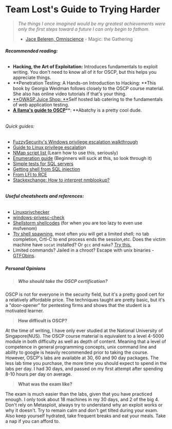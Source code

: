 # Team Lost's Guide to Trying Harder

> _The things I once imagined would be my greatest achievements were only the first steps toward a future I can only begin to fathom._
>
> * [Jace Beleren, Omniscience](http://gatherer.wizards.com/Pages/Card/Details.aspx?multiverseid=288937) -  Magic: the Gathering

###### **Recommended reading:**

* **Hacking, the Art of Exploitation:** Introduces fundamentals to exploit writing. You don't need to know all of it for OSCP, but this helps you appreciate things.
* **Penetration Testing: A Hands-on Introduction to Hacking: **This book by Georgia Weidman follows closely to the OSCP course material. She also has online video tutorials if that's your thing.
* [**OWASP Juice Shop: **](https://github.com/bkimminich/juice-shop)Self hosted lab catering to the fundamentals of web application testing.
* [**A llama's guide to OSCP**](https://legacy.gitbook.com/book/lim1ts/team-lost-essentials/edit#)**: **Abatchy is a pretty cool dude.

###### 

###### Quick guides:

* [FuzzySecurity's Windows privilege escalation walkthrough](http://www.fuzzysecurity.com/tutorials/16.html)
* [Guide to Linux privilege escalatio](https://blog.g0tmi1k.com/2011/08/basic-linux-privilege-escalation/)n
* [NMap script list ](https://nmap.org/nsedoc/)\(Learn how to use this, seriously\)
* [Enumeration guide](http://www.0daysecurity.com/penetration-testing/enumeration.html) \(Beginners will suck at this, so look through it\)
* [Simple tests for SQL servers](https://www.owasp.org/index.php/Testing_for_SQL_Server)
* [Getting shell from SQL injection](http://resources.infosecinstitute.com/anatomy-of-an-attack-gaining-reverse-shell-from-sql-injection/)
* [From LFI to RCE](https://www.exploit-db.com/papers/12992)
* [Stackexchange: How to interpret nmblookup?](https://superuser.com/questions/710304/how-to-interpret-output-of-nmblookup-a)

###### 

###### **Useful cheatsheets and references:**

* [Linuxprivchecker](https://github.com/sleventyeleven/linuxprivchecker/blob/master/linuxprivchecker.py)
* [windows-privesc-check](https://github.com/pentestmonkey/windows-privesc-check)
* [Shellstorm shellcodes](http://shell-storm.org/shellcode/) \(for when you are too lazy to even use msfvenom\)
* [Tty shell spawning](http://netsec.ws/?p=337), most often you will get a limited shell; no tab completion, Crtl-C to end process ends the session,etc. Does the victim machine have `socat` installed? Or `gcc` and `make`? [Try this.](https://github.com/cornerpirate/socat-shell)
* Limited commands? Jailed in a chroot? Escape with unix binaries - [GTFObins](https://gtfobins.github.io/).

##### 

##### Personal Opinions

> ##### **Who should take the OSCP certification?**

OSCP is not for everyone in the security field, but it's a pretty good cert for a relatively affordable price. The techniques taught are pretty basic, but it's a "door-opener" for pentesting firms and shows that the student is a motivated learner.

> **How difficult is OSCP?**

At the time of writing, I have only ever studied at the National University of Singapore\(NUS\). The OSCP course material is equivalent to a level 4-5000 module in both difficulty as well as depth of content. Meaning that a level of competence in general programming concepts, unix command line and ability to google is heavily recommended prior to taking the course. However, OSCP's labs are available at 30, 60 and 90 day packages. The less lab time you purchase, the more time you should expect to spend in the labs per day. I had 30 days, and passed on my first attempt after spending 8-10 hours per day on average.

> **What was the exam like?**

The exam is much easier than the labs, given that you have practiced enough. I only took about 18 machines in my 30 days, and 2 of the big 4. Don't rely on Metasploit, always try to understand why an exploit works or why it doesn't. Try to remain calm and don't get tilted during your exam. Also keep yourself hydrated, take frequent breaks and eat your meals. Take a nap if you can afford to.

